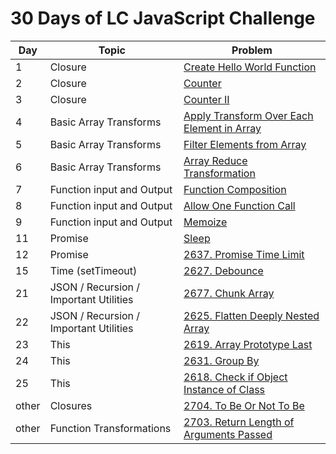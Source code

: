 # 30 Days of LC JavaScript Challenge

| Day | Topic | Problem |
| --- | --- | --- |
| 1 | Closure | [Create Hello World Function](https://leetcode.com/problems/create-hello-world-function/?utm_campaign=PostD1&utm_medium=Post&utm_source=Post&gio_link_id=QPDw0kJR) |
| 2 | Closure | [Counter](https://leetcode.com/problems/counter/description/?utm_campaign=PostD2&utm_medium=Post&utm_source=Post&gio_link_id=xogkVqBo) |
| 3 | Closure | [Counter II](https://leetcode.com/problems/counter-ii/?utm_campaign=PostD3&utm_medium=Post&utm_source=Post&gio_link_id=xRxVYOXo) |
| 4 | Basic Array Transforms | [Apply Transform Over Each Element in Array](https://leetcode.com/problems/apply-transform-over-each-element-in-array/description/?utm_campaign=PostD4&utm_medium=Post&utm_source=Post&gio_link_id=noqbNOv9) |
| 5 | Basic Array Transforms | [Filter Elements from Array](https://leetcode.com/problems/filter-elements-from-array/submissions/959698491/?utm_campaign=PostD5&utm_medium=Post&utm_source=Post&gio_link_id=a9a5VZr9) |
| 6 | Basic Array Transforms | [Array Reduce Transformation](https://leetcode.com/problems/array-reduce-transformation/description/?utm_campaign=PostD6&utm_medium=Post&utm_source=Post&gio_link_id=nPN45jD9) |
| 7 | Function input and Output | [Function Composition](https://leetcode.com/problems/function-composition/description/?utm_campaign=PostD7&utm_medium=Post&utm_source=Post&gio_link_id=4PY7wZM9) |
| 8 | Function input and Output | [Allow One Function Call](https://leetcode.com/problems/allow-one-function-call/description/?utm_campaign=PostD8&utm_medium=Post&utm_source=Post&gio_link_id=a9By01Oo) |
| 9 | Function input and Output | [Memoize](https://leetcode.com/problems/memoize/description/?utm_campaign=PostD9&utm_medium=Post&utm_source=Post&gio_link_id=nRbADVd9) |
| 11 | Promise | [Sleep](https://leetcode.com/problems/sleep/description/?utm_campaign=PostD11&utm_medium=Post&utm_source=Post&gio_link_id=5Rp2Wmzo) |
| 12 | Promise | [2637. Promise Time Limit](https://leetcode.com/problems/promise-time-limit/description/) |
| 15 | Time (setTimeout) | [2627. Debounce](./src/15/index.ts) |
| 21 | JSON / Recursion / Important Utilities | [2677. Chunk Array](./src/21/index.ts) |
| 22 | JSON / Recursion / Important Utilities | [2625. Flatten Deeply Nested Array](./src/22/index.ts) |
| 23 | This | [2619. Array Prototype Last](./src/23/index.ts) |
| 24 | This | [2631. Group By](./src/24/index.ts) |
| 25 | This | [2618. Check if Object Instance of Class](./src/25/index.ts) |
| other | Closures | [2704. To Be Or Not To Be](./src/Other/2704/index.ts) |
| other | Function Transformations | [2703. Return Length of Arguments Passed](./src/Other/2703/index.ts) |